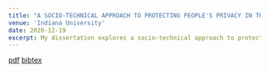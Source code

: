 ```yaml
---
title: "A SOCIO-TECHNICAL APPROACH TO PROTECTING PEOPLE'S PRIVACY IN THE CONTEXT OF SHARING IMAGES ON SOCIAL MEDIA"
venue: 'Indiana University'
date: 2020-12-19
excerpt: My dissertation explores a socio-technical approach to protect our privacy in the context of sharing images online, when <u>we are not in full control over sharing our visual data</u>. It proposes machine learning-based technical solutions to detect and obfuscate sensitive image contents, as well as behavioral interventions to encourage social media users to respect and protect others' privacy.
---
```

[pdf](https://rakib062.github.io/files/Dissertation.pdf) [bibtex](https://rakib062.github.io/files/dissertation.bib)